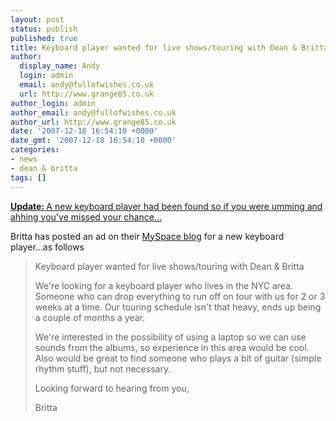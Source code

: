 ```yaml
---
layout: post
status: publish
published: true
title: Keyboard player wanted for live shows/touring with Dean & Britta
author:
  display_name: Andy
  login: admin
  email: andy@fullofwishes.co.uk
  url: http://www.grange85.co.uk
author_login: admin
author_email: andy@fullofwishes.co.uk
author_url: http://www.grange85.co.uk
date: '2007-12-18 16:54:10 +0000'
date_gmt: '2007-12-18 16:54:10 +0000'
categories:
- news
- dean & britta
tags: []
---
```

<p><ins datetime="2008-01-05T20:16:27+00:00"><strong>Update: </strong>A new keyboard player had been found so if you were umming and ahhing you've missed your chance...</ins></p>
<p>Britta has posted an ad on their <a href="http://blog.myspace.com/index.cfm?fuseaction=blog.view&friendID=23842982&blogID=339189239">MySpace blog</a> for a new keyboard player...as follows	</p>
<blockquote><p>Keyboard player wanted for live shows/touring with Dean & Britta</p>
<p>We're looking for a keyboard player who lives in the NYC area. Someone who can drop everything to run off on tour with us for 2 or 3 weeks at a time. Our touring schedule isn't that heavy, ends up being a couple of months a year.</p>
<p>We're interested in the possibility of using a laptop so we can use sounds from the albums, so experience in this area would be cool. Also would be great to find someone who plays a bit of guitar (simple rhythm stuff), but not necessary.</p>
<p>Looking forward to hearing from you,</p>
<p>Britta</p></blockquote>
